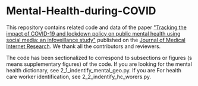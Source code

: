 # Mental-Health-during-COVID
This repository contains related code and data of the paper ["Tracking the impact of COVID-19 and lockdown policy on public mental health using social media: an infoveillance study"](https://www.jmir.org/2022/10/e39676/) published on the [Journal of Medical Internet Research](https://www.jmir.org/). We thank all the contributors and reviewers.

The code has been sectionalized to correspond to subsections or figures (s means supplementary figures) of the code.  If you are looking for the mental health dictionary, see 2_1_indentify_mental_geo.py. If you are For health care worker identification, see 2_2_indentify_hc_worers.py.


